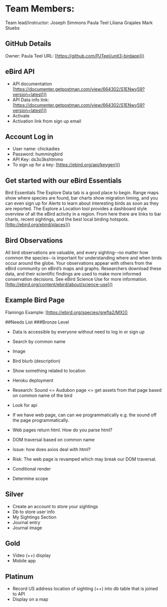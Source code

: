# Team Members:
Team lead/instructor: Joseph Simmons
Paula Teel
Liliana Grajales
Mark Stuebs

## GitHub Details
Owner: Paula Teel
URL: [https://github.com/PJTeel/unit3-birdapp]()


## eBird API  
- API documentation
    [https://documenter.getpostman.com/view/664302/S1ENwy59?version=latest]()
- API Data info link:
    [https://documenter.getpostman.com/view/664302/S1ENwy59?version=latest]()
- Activate 
- Activation link from sign up email


## Account Log in
- User name: chickadies
- Password: hummingbird
- API Key: ds3o3kshtmmo
- To sign up for a key: [https://ebird.org/api/keygen]()

## Get started with our eBird Essentials
Bird Essentials
The Explore Data tab is a good place to begin. Range maps show where species are found, bar charts show migration timing, and you can even sign up for Alerts to learn about interesting birds as soon as they are reported. The Explore a Location tool provides a dashboard style overview of all the eBird activity in a region. From here there are links to bar charts, recent sightings, and the best local birding hotspots.
[http://ebird.org/ebird/places]()

## Bird Observations
All bird observations are valuable, and every sighting--no matter how common the species--is important for understanding where and when birds occur around the globe. Your observations appear with others from the eBird community on eBird’s maps and graphs. Researchers download these data, and their scientific findings are used to make more informed conservation decisions. See eBird Science Use for more information.
[http://ebird.org/content/ebird/about/science-use]()
## Example Bird Page
Flamingo Example: [https://ebird.org/species/grefla2/MX]()

##Needs List
###Bronze Level
- Data is accessible by everyone without need to log in or sign up
- Search by common name
- Image
- Bird blurb (description)
- Show something related to location
- Heroku deployment

- Research: Sound <= Audubon page <= get assets from that page based on common name of the bird
- Look for api
- If we have web page, can can we programmatically e.g. the sound off the page programmatically.
- Web pages return html.  How do you parse html?
- DOM traversal based on common name
- Issue:  how does axios deal with html? 
- Risk:  The web page is revamped which may break our DOM traversal.
- Conditional render
- Determine scope

## Silver
- Create an account to store your sightings
- Db to store user info
- My Sightings Section
- Journal entry
- Journal image

## Gold
- Video (++) display
- Mobile app

## Platinum
- Record US address location of sighting (++) into db table that is joined to API
- Display on a map



